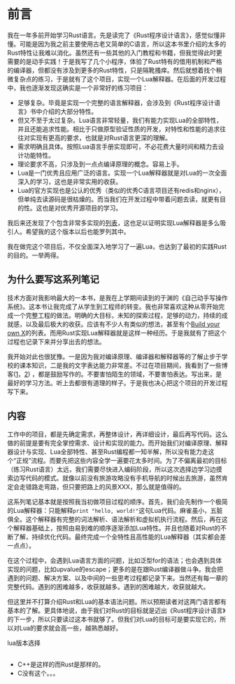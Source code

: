 # 前言

我在一年多前开始学习Rust语言。先是读完了《Rust程序设计语言》，感觉似懂非懂。可能是因为我之前主要使用古老又简单的C语言，所以这本书里介绍的太多的Rust特性让我难以消化。虽然还有一些其他的入门教程和书籍，但我觉得此时更需要的是动手实践！于是我写了几个小程序，体验了Rust特有的借用机制和严格的编译器，但都没有涉及到更多的Rust特性，只是隔靴搔痒。然后就想着找个稍微复杂点的练习，于是就有了这个项目，实现一个Lua解释器。在后面的开发过程中，我也逐渐发现这确实是一个非常好的练习项目：

- 足够复杂。毕竟是实现一个完整的语言解释器，会涉及到《Rust程序设计语言》书中介绍的大部分特性。
- 但又不至于太过复杂。Lua语言非常轻量，我们有能力实现Lua的全部特性，并且还能追求性能。相比于只做原型验证性质的开发，对特性和性能的追求往往对实现有更高的要求，也就是对Rust语言更深的理解。
- 需求明确且具体。按照Lua语言手册实现即可，不必花费大量时间和精力去设计功能特性。
- 理论要求不高，只涉及到一点点编译原理的概念。容易上手。
- Lua是一门优秀且应用广泛的语言。实现一个Lua解释器就是对Lua的一次全面深入的学习，这也是非常实用的收获。
- Lua的官方实现也是公认的优秀（类似的优秀C语言项目还有redis和nginx），但单纯去读源码是很枯燥的。而当我们在开发过程中带着问题去读，就更有目的性。这也是对优秀开源项目的学习。

我后来还发现了个包含非常多实现的[列表](http://lua-users.org/wiki/LuaImplementations)，这也足以证明实现Lua解释器是多么吸引人。希望我的这个版本以后也能罗列其中。

我在做完这个项目后，不仅全面深入地学习了一遍Lua，也达到了最初的实践Rust的目的。一举两得。

## 为什么要写这系列笔记

技术方面对我影响最大的一本书，是我在上学期间读到的于渊的《自己动手写操作系统》。这本书让我完成了从学生到工程师的转变。我也非常喜欢这种从零开始完成一个完整工程的做法。明确的大目标，未知的探索过程，足够的动力，持续的成就感，以及最后极大的收获。应该有不少人有类似的想法，甚至有个[Build your own X](https://build-your-own-x.vercel.app/)的列表。而用Rust实现Lua解释器就是这样一种经历。于是我就有了把这个过程也记录下来并分享出去的想法。

我开始对此也很犹豫。一是因为我对编译原理、编译器和解释器等的了解止步于学校的课本知识，二是我的文字表达能力非常差。不过在项目期间，我看到了一些博客([1](https://mp.weixin.qq.com/s/qA9zcMnt7UayHZ1VsOkFXA)，[2](https://jvns.ca/blog/2016/05/22/how-do-you-write-blog-posts/)) ，都是鼓励写作的。不要害怕陌生的领域，不要害怕表达。写出来，是最好的学习方法。听上去都很有道理的样子。于是我也决心把这个项目的开发过程写下来。

## 内容

工作中的项目，都是先确定需求，再整体设计，再详细设计，最后再写代码。这么做的前提是要有完全掌控需求、设计和实现的能力。而开始我们对编译原理、解释器设计与实现、Lua全部特性、甚至Rust编程都一知半解，所以没有能力走这个“正规”流程。而要先把这些内容全学一遍要花太多时间。为了不偏离最初的目标（练习Rust语言）太远，我们需要尽快进入编码阶段，所以这次选择边学习边摸索边写代码的模式。就像以前没有旅游攻略没有手机导航的时候出去旅游，虽然肯定会走错路走弯路，但只要把路上的风景XXX，那么就是值得的。

这系列笔记基本就是按照我当初做项目过程的顺序。首先，我们会先制作一个极简的Lua解释器：只能解释`print "hello, world!"`这句Lua代码。麻雀虽小，五脏俱全。这个解释器有完整的词法解析、语法解析和虚拟机执行流程。然后，再在这个解释器基础上，按照由易到难的顺序逐渐添加Lua特性。并且也随着对Rust的不断了解，持续优化代码。最终完成一个全特性且高性能的Lua解释器（其实都会差一点点）。

在这个过程中，会遇到Lua语言方面的问题，比如泛型for的语法；也会遇到具体实现的问题，比如upvalue的escape；更多的是在跟Rust编译器做斗争。我会把遇到的问题、解决方案、以及中间的一些思考过程都记录下来。当然还有每一章的完整代码。遇到的困难越多，收获就越多。遇到的困难越大，收获就越大。

但这里并不打算介绍Rust和Lua的基本语法问题。所以预期读者对这两门语言都有基本的了解。更具体地说，由于我们对Rust的目标就是迈出《Rust程序设计语言》的下一步，所以只要读过这本书就够了。但我们对Lua的目标可是要实现它的，所以对Lua的要求就会高一些，越熟悉越好。


lua版本选择

##

- C++是这样的而Rust是那样的。
- C没有这个。。。